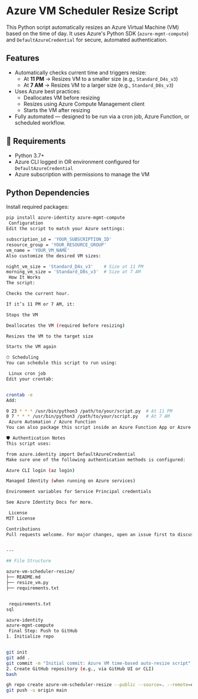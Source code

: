 #  Azure VM Scheduler Resize Script

This Python script automatically resizes an Azure Virtual Machine (VM) based on the time of day. It uses Azure's Python SDK (`azure-mgmt-compute`) and `DefaultAzureCredential` for secure, automated authentication.

##  Features

- Automatically checks current time and triggers resize:
  - At **11 PM** → Resizes VM to a smaller size (e.g., `Standard_D4s_v3`)
  - At **7 AM** → Resizes VM to a larger size (e.g., `Standard_D8s_v3`)
- Uses Azure best practices:
  - Deallocates VM before resizing
  - Resizes using Azure Compute Management client
  - Starts the VM after resizing
- Fully automated — designed to be run via a cron job, Azure Function, or scheduled workflow.

## 🔧 Requirements

- Python 3.7+
- Azure CLI logged in OR environment configured for `DefaultAzureCredential`
- Azure subscription with permissions to manage the VM

## Python Dependencies

Install required packages:

```bash
pip install azure-identity azure-mgmt-compute
 Configuration
Edit the script to match your Azure settings:

subscription_id = 'YOUR_SUBSCRIPTION_ID'
resource_group = 'YOUR_RESOURCE_GROUP'
vm_name = 'YOUR_VM_NAME'
Also customize the desired VM sizes:

night_vm_size = 'Standard_D4s_v3'    # Size at 11 PM
morning_vm_size = 'Standard_D8s_v3'  # Size at 7 AM
 How It Works
The script:

Checks the current hour.

If it’s 11 PM or 7 AM, it:

Stops the VM

Deallocates the VM (required before resizing)

Resizes the VM to the target size

Starts the VM again

⏱ Scheduling
You can schedule this script to run using:

 Linux cron job
Edit your crontab:


crontab -e
Add:

0 23 * * * /usr/bin/python3 /path/to/your/script.py  # At 11 PM
0 7 * * * /usr/bin/python3 /path/to/your/script.py   # At 7 AM
 Azure Automation / Azure Function
You can also package this script inside an Azure Function App or Azure Automation Runbook for a serverless solution.

🛡 Authentication Notes
This script uses:

from azure.identity import DefaultAzureCredential
Make sure one of the following authentication methods is configured:

Azure CLI login (az login)

Managed Identity (when running on Azure services)

Environment variables for Service Principal credentials

See Azure Identity Docs for more.

 License
MIT License

Contributions
Pull requests welcome. For major changes, open an issue first to discuss what you would like to change.


---

## File Structure

azure-vm-scheduler-resize/
├── README.md
├── resize_vm.py
├── requirements.txt


 requirements.txt
sql

azure-identity
azure-mgmt-compute
 Final Step: Push to GitHub
1. Initialize repo


git init
git add .
git commit -m "Initial commit: Azure VM time-based auto-resize script"
2. Create GitHub repository (e.g., via GitHub UI or CLI)
bash

gh repo create azure-vm-scheduler-resize --public --source=. --remote=origin
git push -u origin main
